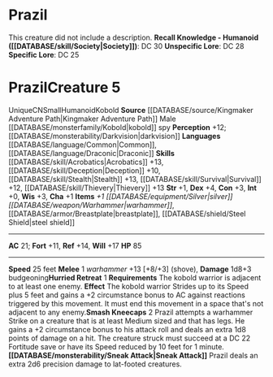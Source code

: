 ﻿---
ac: '21'
alignment: CN
charisma: '+1'
constitution: '+3'
creature_ability:
- Hurried Retreat
- Smash Kneecaps
- Sneak Attack
dexterity: '+4'
fortitude: '+11'
hp: '85'
id: '2288'
intelligence: '+0'
land_speed: '25'
language:
- '[[DATABASE/language/Common|Common]]'
- '[[DATABASE/language/Draconic|Draconic]]'
level: '5'
max_speed: '25'
name: Prazil
perception: '+12'
rarity: Unique
reflex: '+14'
sense:
- '[[DATABASE/monsterability/Darkvision|darkvision]]'
size: Small
skill:
- '[[DATABASE/skill/Acrobatics|Acrobatics]] +13'
- '[[DATABASE/skill/Deception|Deception]] +10'
- '[[DATABASE/skill/Stealth|Stealth]] +13'
- '[[DATABASE/skill/Survival|Survival]] +12'
- '[[DATABASE/skill/Thievery|Thievery]] +13'
source: '[[DATABASE/source/Kingmaker Adventure Path|Kingmaker Adventure Path]]'
speed:
- 25 feet
strength: '+1'
strength_req: '1'
strongest_save:
- Will
trait:
- '[[DATABASE/trait/Humanoid|Humanoid]]'
- '[[DATABASE/trait/Kobold|Kobold]]'
- '[[DATABASE/trait/Unique|Unique]]'
type: Creature
vision: Darkvision
weakest_save:
- Fortitude
will: '+17'
wisdom: '+3'

---
# Prazil

This creature did not include a description.
**Recall Knowledge - Humanoid ([[DATABASE/skill/Society|Society]])**: DC 30
**Unspecific Lore**: DC 28
**Specific Lore**: DC 25

# Prazil<span class="item-type">Creature 5</span>

<span class="trait-unique item-trait">Unique</span><span class="trait-alignment item-trait">CN</span><span class="trait-size item-trait">Small</span><span class="item-trait">Humanoid</span><span class="item-trait">Kobold</span>
**Source** [[DATABASE/source/Kingmaker Adventure Path|Kingmaker Adventure Path]]
Male [[DATABASE/monsterfamily/Kobold|kobold]] spy
**Perception** +12; [[DATABASE/monsterability/Darkvision|darkvision]]
**Languages** [[DATABASE/language/Common|Common]], [[DATABASE/language/Draconic|Draconic]]
**Skills** [[DATABASE/skill/Acrobatics|Acrobatics]] +13, [[DATABASE/skill/Deception|Deception]] +10, [[DATABASE/skill/Stealth|Stealth]] +13, [[DATABASE/skill/Survival|Survival]] +12, [[DATABASE/skill/Thievery|Thievery]] +13
**Str** +1, **Dex** +4, **Con** +3, **Int** +0, **Wis** +3, **Cha** +1
**Items** _+1 [[DATABASE/equipment/Silver|silver]] [[DATABASE/weapon/Warhammer|warhammer]]_, [[DATABASE/armor/Breastplate|breastplate]], [[DATABASE/shield/Steel Shield|steel shield]]

---
**AC** 21; **Fort** +11, **Ref** +14, **Will** +17
**HP** 85

---
**Speed** 25 feet
<span class="in-box-ability">**Melee** <span class="action-icon">1</span> _warhammer_ +13 [+8/+3] (shove), **Damage** 1d8+3 budgeoning</span><span class="in-box-ability">**Hurried Retreat** <span class="action-icon">1</span> **Requirements** The kobold warrior is adjacent to at least one enemy. **Effect** The kobold warrior Strides up to its Speed plus 5 feet and gains a +2 circumstance bonus to AC against reactions triggered by this movement. It must end this movement in a space that's not adjacent to any enemy.</span><span class="in-box-ability">**Smash Kneecaps** <span class="action-icon">2</span> Prazil attempts a warhammer Strike on a creature that is at least Medium sized and that has legs. He gains a +2 circumstance bonus to his attack roll and deals an extra 1d8 points of damage on a hit. The creature struck must succeed at a DC 22 Fortitude save or have its Speed reduced by 10 feet for 1 minute.</span><span class="in-box-ability">**[[DATABASE/monsterability/Sneak Attack|Sneak Attack]]** Prazil deals an extra 2d6 precision damage to lat-footed creatures.</span>